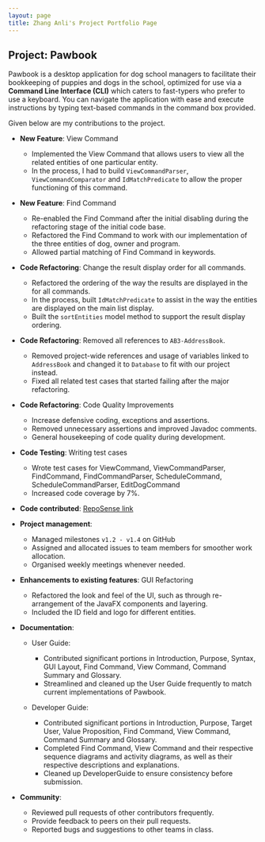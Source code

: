 ```yaml
---
layout: page
title: Zhang Anli's Project Portfolio Page
---
```


## Project: Pawbook

Pawbook is a desktop application for dog school managers to facilitate their bookkeeping of puppies and dogs in the
school, optimized for use via a **Command Line Interface (CLI)** which caters to fast-typers who prefer to use a keyboard.
You can navigate the application with ease and execute instructions by typing text-based commands in the command box provided.

Given below are my contributions to the project. 

* **New Feature**: View Command
  * Implemented the View Command that allows users to view all the related entities of one particular entity. 
  * In the process, I had to build `ViewCommandParser`, `ViewCommandComparator` and `IdMatchPredicate` to allow the proper functioning of this command.

* **New Feature**: Find Command
  * Re-enabled the Find Command after the initial disabling during the refactoring stage of the initial code base.
  * Refactored the Find Command to work with our implementation of the three entities of dog, owner and program.
  * Allowed partial matching of Find Command in keywords. 

* **Code Refactoring**: Change the result display order for all commands.
  * Refactored the ordering of the way the results are displayed in the for all commands.
  * In the process, built `IdMatchPredicate` to assist in the way the entities are displayed on the main list display.
  * Built the `sortEntities` model method to support the result display ordering. 

* **Code Refactoring**: Removed all references to `AB3-AddressBook`. 
  * Removed project-wide references and usage of variables linked to `AddressBook` and changed it to `Database` to fit with our project instead.
  * Fixed all related test cases that started failing after the major refactoring.

* **Code Refactoring**: Code Quality Improvements
  * Increase defensive coding, exceptions and assertions. 
  * Removed unnecessary assertions and improved Javadoc comments.
  * General housekeeping of code quality during development.
  
* **Code Testing**: Writing test cases 
  * Wrote test cases for ViewCommand, ViewCommandParser, FindCommand, FindCommandParser, ScheduleCommand, ScheduleCommandParser, EditDogCommand
  * Increased code coverage by 7%. 
  
* **Code contributed**: [RepoSense link](https://nus-cs2103-ay2021s2.github.io/tp-dashboard/?search=&sort=groupTitle&sortWithin=title&since=2021-02-19&timeframe=commit&mergegroup=&groupSelect=groupByRepos&breakdown=false&tabOpen=true&tabType=authorship&tabAuthor=ZhangAnli&tabRepo=AY2021S2-CS2103T-T10-1%2Ftp%5Bmaster%5D&authorshipIsMergeGroup=false&authorshipFileTypes=docs)

* **Project management**:
    * Managed milestones `v1.2 - v1.4` on GitHub
    * Assigned and allocated issues to team members for smoother work allocation.
    * Organised weekly meetings whenever needed.  

* **Enhancements to existing features**: GUI Refactoring 
  * Refactored the look and feel of the UI, such as through re-arrangement of the JavaFX components and layering.
  * Included the ID field and logo for different entities. 

* **Documentation**:
  * User Guide:
    * Contributed significant portions in Introduction, Purpose, Syntax, GUI Layout, Find Command, View Command, Command Summary and Glossary.
    * Streamlined and cleaned up the User Guide frequently to match current implementations of Pawbook. 

  * Developer Guide:
    * Contributed significant portions in Introduction, Purpose, Target User, Value Proposition, Find Command, View Command, Command Summary and Glossary.
    * Completed Find Command, View Command and their respective sequence diagrams and activity diagrams, as well as their respective descriptions and explanations. 
    * Cleaned up DeveloperGuide to ensure consistency before submission.  

* **Community**:
  * Reviewed pull requests of other contributors frequently.
  * Provide feedback to peers on their pull requests. 
  * Reported bugs and suggestions to other teams in class.
